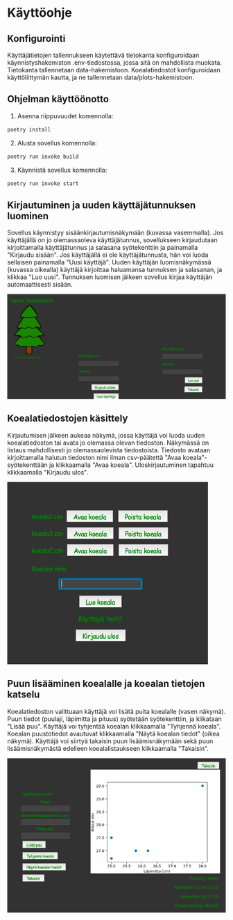 # Käyttöohje

## Konfigurointi

Käyttäjätietojen tallennukseen käytettävä tietokanta konfiguroidaan käynnistyshakemiston .env-tiedostossa, jossa sitä on mahdollista muokata. Tietokanta tallennetaan data-hakemistoon. Koealatiedostot konfiguroidaan käyttöliittymän kautta, ja ne tallennetaan data/plots-hakemistoon.

## Ohjelman käyttöönotto

1. Asenna riippuvuudet komennolla:

```bash
poetry install
```

2. Alusta sovellus komennolla:

```bash
poetry run invoke build
```

3. Käynnistä sovellus komennolla:

```bash
poetry run invoke start
```

## Kirjautuminen ja uuden käyttäjätunnuksen luominen

Sovellus käynnistyy sisäänkirjautumisnäkymään (kuvassa vasemmalla). Jos käyttäjällä on jo olemassaoleva käyttäjätunnus, sovellukseen kirjaudutaan kirjoittamalla käyttäjätunnus ja salasana syötekenttiin ja painamalla "Kirjaudu sisään". Jos käyttäjällä ei ole käyttäjätunnusta, hän voi luoda sellaisen painamalla "Uusi käyttäjä". Uuden käyttäjän luomisnäkymässä (kuvassa oikealla) käyttäjä kirjoittaa haluamansa tunnuksen ja salasanan, ja klikkaa "Luo uusi". Tunnuksen luomisen jälkeen sovellus kirjaa käyttäjän automaattisesti sisään.

![start](https://github.com/annis1234/TapionTaskulaskin/blob/main/dokumentaatio/kuvat/start.png)

## Koealatiedostojen käsittely

Kirjautumisen jälkeen aukeaa näkymä, jossa käyttäjä voi luoda uuden koealatiedoston tai avata jo olemassa olevan tiedoston. Näkymässä on listaus mahdollisesti jo olemassaolevista tiedostoista. Tiedosto avataan kirjoittamalla halutun tiedoston nimi ilman csv-päätettä "Avaa koeala"- syötekenttään ja klikkaamalla "Avaa koeala". Uloskirjautuminen tapahtuu klikkaamalla "Kirjaudu ulos".

![handle_plots_view](https://github.com/annis1234/TapionTaskulaskin/blob/main/dokumentaatio/kuvat/handle_plots_view.png)

## Puun lisääminen koealalle ja koealan tietojen katselu

Koealatiedoston valittuaan käyttäjä voi lisätä puita koealalle (vasen näkymä). Puun tiedot (puulaji, läpimitta ja pituus) syötetään syötekenttiin, ja klikataan "Lisää puu". Käyttäjä voi tyhjentää koealan klikkaamalla "Tyhjennä koeala". Koealan puustotiedot avautuvat klikkaamalla "Näytä koealan tiedot" (oikea näkymä). Käyttäjä voi siirtyä takaisin puun lisäämisnäkymään sekä puun lisäämisnäkymästä edelleen koealalistaukseen klikkaamalla "Takaisin".

![handle_stand_data](https://github.com/annis1234/TapionTaskulaskin/blob/main/dokumentaatio/kuvat/handle_stand_data.png)
